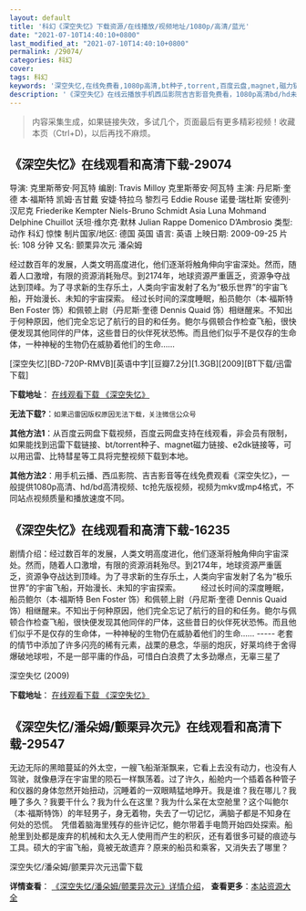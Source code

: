 ```yaml
---
layout: default
title: '科幻《深空失忆》下载资源/在线播放/视频地址/1080p/高清/蓝光'
date: "2021-07-10T14:40:10+0800"
last_modified_at: "2021-07-10T14:40:10+0800"
permalink: /29074/
categories: 科幻
cover:
tags: 科幻
keywords: '深空失忆,在线免费看,1080p高清,bt种子,torrent,百度云盘,magnet,磁力链,迅雷下载资源'
description: '《深空失忆》在线云播放手机西瓜影院吉吉影音免费看，1080p高清bd/hd未删减完整版和tc抢先枪版，mkv/mp4格式，附带bt/torrent种子、magnet/磁力链、百度云盘、网盘资源迅雷下载链接'
---
```


>内容采集生成，如果链接失效，多试几个，页面最后有更多精彩视频！收藏本页（Ctrl+D)，以后再找不麻烦。


## 《深空失忆》在线观看和高清下载-29074

导演: 克里斯蒂安·阿瓦特 编剧: Travis Milloy 克里斯蒂安·阿瓦特 主演: 丹尼斯·奎德 本·福斯特 凯姆·吉甘戴 安婕·特拉乌 黎烈弓 Eddie Rouse 诺曼·瑞杜斯 安德列·汉尼克 Friederike Kempter Niels-Bruno Schmidt Asia Luna Mohmand Delphine Chuillot 沃坦·维尔克·默林 Julian Rappe Domenico D’Ambrosio 类型: 动作 科幻 惊悚 制片国家/地区: 德国 英国 语言: 英语 上映日期: 2009-09-25 片长: 108 分钟 又名: 颤栗异次元 潘朵姆

经过数百年的发展，人类文明高度进化，他们逐渐将触角伸向宇宙深处。然而，随着人口激增，有限的资源消耗殆尽。到2174年，地球资源严重匮乏，资源争夺战达到顶峰。为了寻求新的生存乐土，人类向宇宙发射了名为“极乐世界”的宇宙飞船，开始漫长、未知的宇宙探索。 经过长时间的深度睡眠，船员鲍尔（本·福斯特 Ben Foster 饰）和佩顿上尉（丹尼斯·奎德 Dennis Quaid 饰）相继醒来。不知出于何种原因，他们完全忘记了航行的目的和任务。鲍尔与佩顿合作检查飞船，很快便发现其他同伴的尸体，这些昔日的伙伴死状恐怖。而且他们似乎不是仅存的生命体，一种神秘的生物仍在威胁着他们的生命……


[深空失忆][BD-720P-RMVB][英语中字][豆瓣7.2分][1.3GB][2009][BT下载/迅雷下载]

**下载地址**： [在线观看下载 《深空失忆》](https://www.btdx8.com/torrent/pandorum_2009.html) 


**无法下载?**：`如果迅雷因版权原因无法下载，关注微信公众号 `

**其他方法1**：从百度云网盘下载视频，百度云网盘支持在线观看，非会员有限制，如果能找到迅雷下载链接、bt/torrent种子、magnet磁力链接、e2dk链接等，可以用迅雷、比特彗星等工具将完整视频下载到本地。

**其他方法2**：用手机云播、西瓜影院、吉吉影音等在线免费观看《深空失忆》，一般提供1080p高清、hd/bd高清视频、tc抢先版视频，视频为mkv或mp4格式，不同站点视频质量和播放速度不同。


## 《深空失忆》在线观看和高清下载-16235

剧情介绍：经过数百年的发展，人类文明高度进化，他们逐渐将触角伸向宇宙深处。然而，随着人口激增，有限的资源消耗殆尽。到2174年，地球资源严重匮乏，资源争夺战达到顶峰。为了寻求新的生存乐土，人类向宇宙发射了名为“极乐世界”的宇宙飞船，开始漫长、未知的宇宙探索。  　　经过长时间的深度睡眠，船员鲍尔（本·福斯特 Ben Foster 饰）和佩顿上尉（丹尼斯·奎德 Dennis Quaid 饰）相继醒来。不知出于何种原因，他们完全忘记了航行的目的和任务。鲍尔与佩顿合作检查飞船，很快便发现其他同伴的尸体，这些昔日的伙伴死状恐怖。而且他们似乎不是仅存的生命体，一种神秘的生物仍在威胁着他们的生命…… ----- 老套的情节中添加了许多闪亮的稀有元素，战栗的悬念，华丽的炮灰，好莱坞终于舍得爆破地球啦，不是一部平庸的作品，可惜白白浪费了太多劲爆点，无辜三星了


深空失忆 (2009)

**下载地址**： [在线观看下载 《深空失忆》](https://www.btbtdy.me/btdy/dy4153.html) 


## 《深空失忆/潘朵姆/颤栗异次元》在线观看和高清下载-29547

无边无际的黑暗蔓延的外太空，一艘飞船渐渐飘来，它看上去没有动力，也没有人驾驶，就像悬浮在宇宙里的陨石一样飘荡着。过了许久，船舱内一个插着各种管子和仪器的身体忽然开始扭动，沉睡着的一双眼睛猛地睁开。我是谁？我在哪儿？我睡了多久？我要干什么？我为什么在这里？我为什么呆在太空舱里？这个叫鲍尔（本&middot;福斯特饰）的年轻男子，身无着物，失去了一切记忆，满脑子都是不知身在何处的恐慌。　凭借着脑海里残存的些许记忆，鲍尔带着手电筒开始四处探索。船舱里到处都是废弃的机械和太久无人使用而产生的积灰，还有着很多可疑的痕迹与工具。硕大的宇宙飞船，竟被无故遗弃？原来的船员和乘客，又消失去了哪里？


深空失忆/潘朵姆/颤栗异次元迅雷下载

**详情查看**： [《深空失忆/潘朵姆/颤栗异次元》详情介绍](/movie/29547/)， **查看更多**：[本站资源大全](/movie/t/all/)

